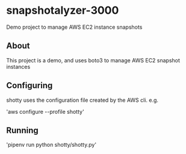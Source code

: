 # snapshotalyzer-3000

Demo project to manage AWS EC2 instance snapshots

## About

This project is a demo, and uses boto3 to manage AWS EC2 snapshot instances

## Configuring

shotty uses the configuration file created by the AWS cli. e.g.

'aws configure --profile shotty'

## Running

'pipenv run python shotty/shotty.py'
